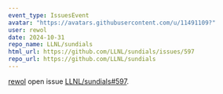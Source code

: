 ```yaml
---
event_type: IssuesEvent
avatar: "https://avatars.githubusercontent.com/u/11491109?"
user: rewol
date: 2024-10-31
repo_name: LLNL/sundials
html_url: https://github.com/LLNL/sundials/issues/597
repo_url: https://github.com/LLNL/sundials
---
```


<a href='https://github.com/rewol' target='_blank'>rewol</a> open issue <a href='https://github.com/LLNL/sundials/issues/597' target='_blank'>LLNL/sundials#597</a>.

<p><title>Segmentation Fault in CVode</p><small>Hi,...</small><a href='https://github.com/LLNL/sundials/issues/597' target='_blank'>View Comment</a>